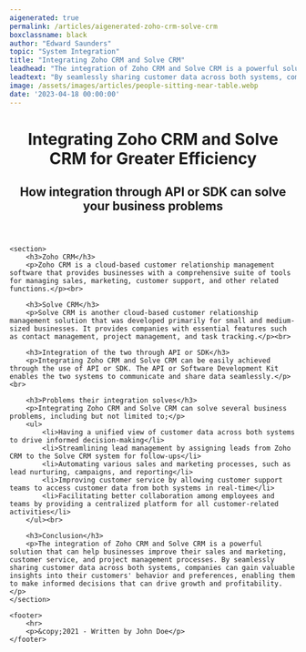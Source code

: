 ```yaml
---
aigenerated: true
permalink: /articles/aigenerated-zoho-crm-solve-crm
boxclassname: black
author: "Edward Saunders"
topic: "System Integration"
title: "Integrating Zoho CRM and Solve CRM"
leadhead: "The integration of Zoho CRM and Solve CRM is a powerful solution that can help businesses improve their sales and marketing, customer service, and project management processes"
leadtext: "By seamlessly sharing customer data across both systems, companies can gain valuable insights into their customers' behavior and preferences, enabling them to make informed decisions that can drive growth and profitability."
image: /assets/images/articles/people-sitting-near-table.webp
date: '2023-04-18 00:00:00'
---
```

<div class="arttext">    <header>
        <h1>Integrating Zoho CRM and Solve CRM for Greater Efficiency</h1>
        <h2>How integration through API or SDK can solve your business problems</h2>
    </header>

    <section>
        <h3>Zoho CRM</h3>
        <p>Zoho CRM is a cloud-based customer relationship management software that provides businesses with a comprehensive suite of tools for managing sales, marketing, customer support, and other related functions.</p><br>

        <h3>Solve CRM</h3>     
        <p>Solve CRM is another cloud-based customer relationship management solution that was developed primarily for small and medium-sized businesses. It provides companies with essential features such as contact management, project management, and task tracking.</p><br>

        <h3>Integration of the two through API or SDK</h3>
        <p>Integrating Zoho CRM and Solve CRM can be easily achieved through the use of API or SDK. The API or Software Development Kit enables the two systems to communicate and share data seamlessly.</p><br>

        <h3>Problems their integration solves</h3>
        <p>Integrating Zoho CRM and Solve CRM can solve several business problems, including but not limited to;</p>
        <ul>
            <li>Having a unified view of customer data across both systems to drive informed decision-making</li>
            <li>Streamlining lead management by assigning leads from Zoho CRM to the Solve CRM system for follow-ups</li>
            <li>Automating various sales and marketing processes, such as lead nurturing, campaigns, and reporting</li>
            <li>Improving customer service by allowing customer support teams to access customer data from both systems in real-time</li>
            <li>Facilitating better collaboration among employees and teams by providing a centralized platform for all customer-related activities</li>
        </ul><br>

        <h3>Conclusion</h3>
        <p>The integration of Zoho CRM and Solve CRM is a powerful solution that can help businesses improve their sales and marketing, customer service, and project management processes. By seamlessly sharing customer data across both systems, companies can gain valuable insights into their customers' behavior and preferences, enabling them to make informed decisions that can drive growth and profitability.</p>
    </section>

    <footer>
        <hr>
        <p>&copy;2021 - Written by John Doe</p>
    </footer>
</div>